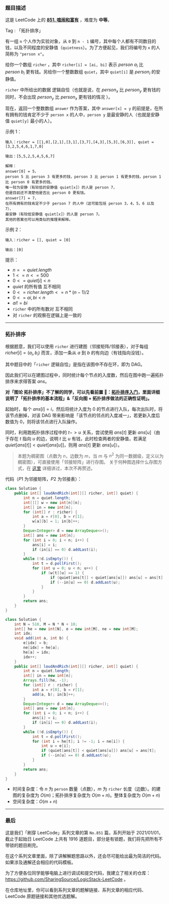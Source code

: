 ### 题目描述

这是 LeetCode 上的 **[851. 喧闹和富有](https://leetcode-cn.com/problems/loud-and-rich/solution/gong-shui-san-xie-tuo-bu-pai-xu-yun-yong-ylih/)** ，难度为 **中等**。

Tag : 「拓扑排序」



有一组 `n` 个人作为实验对象，从 `0` 到 `n - 1` 编号，其中每个人都有不同数目的钱，以及不同程度的安静值（`quietness`）。为了方便起见，我们将编号为 `x` 的人简称为 `"person x"`。

给你一个数组 `richer` ，其中 `richer[i] = [ai, bi]` 表示 $person$ $a_i$ 比 $person$ $b_i$ 更有钱。另给你一个整数数组 `quiet`，其中 `quiet[i]` 是 $person_i$ 的安静值。

`richer` 中所给出的数据 逻辑自恰（也就是说，在 $person_x$ 比 $person_y$ 更有钱的同时，不会出现 $person_y$ 比 $person_x$ 更有钱的情况 ）。

现在，返回一个整数数组 `answer` 作为答案，其中 `answer[x] = y` 的前提是，在所有拥有的钱肯定不少于 `person x` 的人中，`person y` 是最安静的人（也就是安静值 `quiet[y]` 最小的人）。

示例 1：
```
输入：richer = [[1,0],[2,1],[3,1],[3,7],[4,3],[5,3],[6,3]], quiet = [3,2,5,4,6,1,7,0]

输出：[5,5,2,5,4,5,6,7]

解释： 
answer[0] = 5，
person 5 比 person 3 有更多的钱，person 3 比 person 1 有更多的钱，person 1 比 person 0 有更多的钱。
唯一较为安静（有较低的安静值 quiet[x]）的人是 person 7，
但是目前还不清楚他是否比 person 0 更有钱。
answer[7] = 7，
在所有拥有的钱肯定不少于 person 7 的人中（这可能包括 person 3，4，5，6 以及 7），
最安静（有较低安静值 quiet[x]）的人是 person 7。
其他的答案也可以用类似的推理来解释。
```
示例 2：
```
输入：richer = [], quiet = [0]

输出：[0]
```

提示：
* $n == quiet.length$
* $1 <= n <= 500$
* $0 <= quiet[i] < n$
* $quiet$ 的所有值 互不相同
* $0 <= richer.length <= n * (n - 1) / 2$
* $0 <= ai, bi < n$
* $ai != bi$
* `richer` 中的所有数对 互不相同
* 对 `richer` 的观察在逻辑上是一致的

---

### 拓扑排序

根据题意，我们可以使用 `richer` 进行建图（邻接矩阵/邻接表），对于每组 $richer[i] = (a_i, b_i)$ 而言，添加一条从 $a$ 到 $b$ 的有向边（有钱指向没钱）。

其中题目中的「`richer` 逻辑自恰」是指在该图中不存在环，即为 DAG。

因此我们可以在建图过程中，同时统计每个节点的入度数，然后在图中跑一遍拓扑排序来求得答案 $ans$。

**对「图论 拓扑排序」不了解的同学，可以先看前置 🧀：[拓扑排序入门](https://mp.weixin.qq.com/s?__biz=MzU4NDE3MTEyMA==&mid=2247489706&idx=1&sn=771cd807f39d1ca545640c0ef7e5baec&chksm=fd9cb3b5caeb3aa333809633f09e3967c8f62d10feec5a463c7e30d4781e1fecb50e7f46e4af&token=126965152&lang=zh_CN#rd)，里面详细说明了「拓扑排序的基本流程」&「反向图 + 拓扑排序做法的正确性证明」。**

起始时，每个 $ans[i] = i$，然后将统计入度为 $0$ 的节点进行入队，每次出队时，将该节点删掉，对该 DAG 带来影响是「该节点的邻点的入度减一」，若更新入度后数值为 $0$，则将该邻点进行入队操作。

同时，利用跑拓扑排序过程中的 $t -> u$ 关系，尝试使用 $ans[t]$ 更新 $ans[u]$（由于存在 $t$ 指向 $u$ 的边，说明 $t$ 比 $u$ 有钱，此时检查两者的安静值，若满足 $quiet[ans[t]] < quiet[ans[u]]$，则用 $ans[t]$ 更新 $ans[u]$）。

> 本题为稠密图（点数为 $n$，边数为 $m$，当 $m$ 与 $n^2$ 为同一数据级，定义以为稠密图），可直接使用「邻接矩阵」进行存图。
关于何种图选择什么存图方式，在 [这里](https://mp.weixin.qq.com/s?__biz=MzU4NDE3MTEyMA==&mid=2247488007&idx=1&sn=9d0dcfdf475168d26a5a4bd6fcd3505d&chksm=fd9cb918caeb300e1c8844583db5c5318a89e60d8d552747ff8c2256910d32acd9013c93058f&token=126965152&lang=zh_CN#rd) 详细讲过，本次不再赘述。

代码（$P1$ 为邻接矩阵，$P2$ 为邻接表）：
```java
class Solution {
    public int[] loudAndRich(int[][] richer, int[] quiet) {
        int n = quiet.length;
        int[][] w = new int[n][n];
        int[] in = new int[n];
        for (int[] r : richer) {
            int a = r[0], b = r[1];
            w[a][b] = 1; in[b]++;
        }
        Deque<Integer> d = new ArrayDeque<>();
        int[] ans = new int[n];
        for (int i = 0; i < n; i++) {
            ans[i] = i;
            if (in[i] == 0) d.addLast(i);
        }
        while (!d.isEmpty()) {
            int t = d.pollFirst();
            for (int u = 0; u < n; u++) {
                if (w[t][u] == 1) {
                    if (quiet[ans[t]] < quiet[ans[u]]) ans[u] = ans[t];
                    if (--in[u] == 0) d.addLast(u);
                }
            }
        }
        return ans;
    }
}
```


```java
class Solution {
    int N = 510, M = N * N + 10;
    int[] he = new int[N], e = new int[M], ne = new int[M];
    int idx;
    void add(int a, int b) {
        e[idx] = b;
        ne[idx] = he[a];
        he[a] = idx;
        idx++;
    }
    public int[] loudAndRich(int[][] richer, int[] quiet) {
        int n = quiet.length;
        int[] in = new int[n];
        Arrays.fill(he, -1);
        for (int[] r : richer) {
            int a = r[0], b = r[1];
            add(a, b); in[b]++;
        }
        Deque<Integer> d = new ArrayDeque<>();
        int[] ans = new int[n];
        for (int i = 0; i < n; i++) {
            ans[i] = i;
            if (in[i] == 0) d.addLast(i);
        }
        while (!d.isEmpty()) {
            int t = d.pollFirst();
            for (int i = he[t]; i != -1; i = ne[i]) {
                int u = e[i];
                if (quiet[ans[t]] < quiet[ans[u]]) ans[u] = ans[t];
                if (--in[u] == 0) d.addLast(u);
            }
        }
        return ans;
    }
}
```
* 时间复杂度：令 $n$ 为 `person` 数量（点数），$m$ 为 `richer` 长度（边数）。的建图的复杂度为 $O(m)$；拓扑排序复杂度为 $O(m + n)$。整体复杂度为 $O(m + n)$
* 空间复杂度：$O(m + n)$

---

### 最后

这是我们「刷穿 LeetCode」系列文章的第 `No.851` 篇，系列开始于 2021/01/01，截止于起始日 LeetCode 上共有 1916 道题目，部分是有锁题，我们将先把所有不带锁的题目刷完。

在这个系列文章里面，除了讲解解题思路以外，还会尽可能给出最为简洁的代码。如果涉及通解还会相应的代码模板。

为了方便各位同学能够电脑上进行调试和提交代码，我建立了相关的仓库：https://github.com/SharingSource/LogicStack-LeetCode 。

在仓库地址里，你可以看到系列文章的题解链接、系列文章的相应代码、LeetCode 原题链接和其他优选题解。

